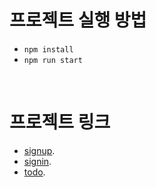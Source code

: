 


# 프로젝트 실행 방법

- ```npm install```
- ```npm run start``` 

<br>

# 프로젝트 링크 

- [signup](https://youngha-kim-pre-onboarding.netlify.app/signup).
- [signin](https://youngha-kim-pre-onboarding.netlify.app/signin).
- [todo](https://youngha-kim-pre-onboarding.netlify.app/todo).

<br>




